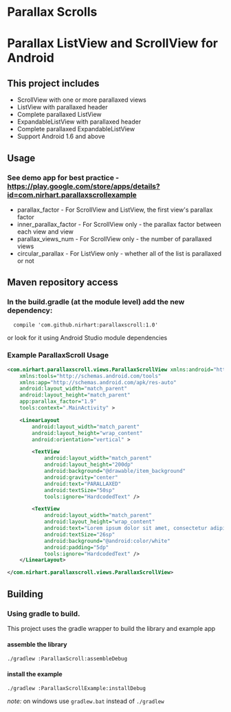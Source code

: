Parallax Scrolls
================
# Parallax ListView and ScrollView for Android

## This project includes
* ScrollView with one or more parallaxed views
* ListView with parallaxed header
* Complete parallaxed ListView
* ExpandableListView with parallaxed header
* Complete parallaxed ExpandableListView
* Support Android 1.6 and above

## Usage
### See demo app for best practice - https://play.google.com/store/apps/details?id=com.nirhart.parallaxscrollexample
* parallax_factor - For ScrollView and ListView, the first view's parallax factor
* inner_parallax_factor - For ScrollView only - the parallax factor between each view and view
* parallax_views_num - For ScrollView only - the number of parallaxed views
* circular_parallax - For ListView only - whether all of the list is parallaxed or not

## Maven repository access

### In the build.gradle (at the module level) add the new dependency:
```
  compile 'com.github.nirhart:parallaxscroll:1.0'
```

or look for it using Android Studio module dependencies

### Example ParallaxScroll Usage

```xml
<com.nirhart.parallaxscroll.views.ParallaxScrollView xmlns:android="http://schemas.android.com/apk/res/android"
    xmlns:tools="http://schemas.android.com/tools"
    xmlns:app="http://schemas.android.com/apk/res-auto"
    android:layout_width="match_parent"
    android:layout_height="match_parent"
    app:parallax_factor="1.9"
    tools:context=".MainActivity" >

    <LinearLayout
        android:layout_width="match_parent"
        android:layout_height="wrap_content"
        android:orientation="vertical" >

        <TextView
            android:layout_width="match_parent"
            android:layout_height="200dp"
            android:background="@drawable/item_background"
            android:gravity="center"
            android:text="PARALLAXED"
            android:textSize="50sp"
            tools:ignore="HardcodedText" />

        <TextView
            android:layout_width="match_parent"
            android:layout_height="wrap_content"
            android:text="Lorem ipsum dolor sit amet, consectetur adipisicing elit, sed do eiusmod tempor incididunt ut labore et dolore magna aliqua. Ut enim ad minim veniam, quis nostrud exercitation ullamco laboris nisi ut aliquip ex ea commodo consequat. Duis aute irure dolor in reprehenderit in voluptate velit esse cillum dolore eu fugiat nulla pariatur. Excepteur sint occaecat cupidatat non proident, sunt in culpa qui officia deserunt mollit anim id est laborum. 	Lorem ipsum dolor sit amet, consectetur adipisicing elit, sed do eiusmod tempor incididunt ut labore et dolore magna aliqua. Ut enim ad minim veniam, quis nostrud exercitation ullamco laboris nisi ut aliquip ex ea commodo consequat. Duis aute irure dolor in reprehenderit in voluptate velit esse cillum dolore eu fugiat nulla pariatur. Excepteur sint occaecat cupidatat non proident, sunt in culpa qui officia deserunt mollit anim id est laborum."
            android:textSize="26sp"
            android:background="@android:color/white"
            android:padding="5dp"
            tools:ignore="HardcodedText" />
    </LinearLayout>

</com.nirhart.parallaxscroll.views.ParallaxScrollView>
```

## Building

### Using gradle to build.

 This project uses the gradle wrapper to build the library and example app

#### assemble the library

`./gradlew :ParallaxScroll:assembleDebug`


#### install the example

`./gradlew :ParallaxScrollExample:installDebug`

*note:* on windows use `gradlew.bat` instead of `./gradlew`

